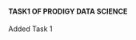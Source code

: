 <title><h1> PRODIGY-DS-TASKS-1</h1></title>
<h4>TASK1 OF PRODIGY DATA SCIENCE</h4>
<p>Added Task 1</p>
